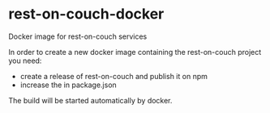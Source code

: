 # rest-on-couch-docker
Docker image for rest-on-couch services


In order to create a new docker image containing the rest-on-couch project you need:
* create a release of rest-on-couch and publish it on npm
* increase the in package.json

The build will be started automatically by docker.
